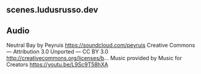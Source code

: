 ## scenes.ludusrusso.dev

## Audio

Neutral Bay by Peyruis https://soundcloud.com/peyruis
Creative Commons — Attribution 3.0 Unported — CC BY 3.0
http://creativecommons.org/licenses/b...
Music provided by Music for Creators https://youtu.be/L9Sc9T58hXA
